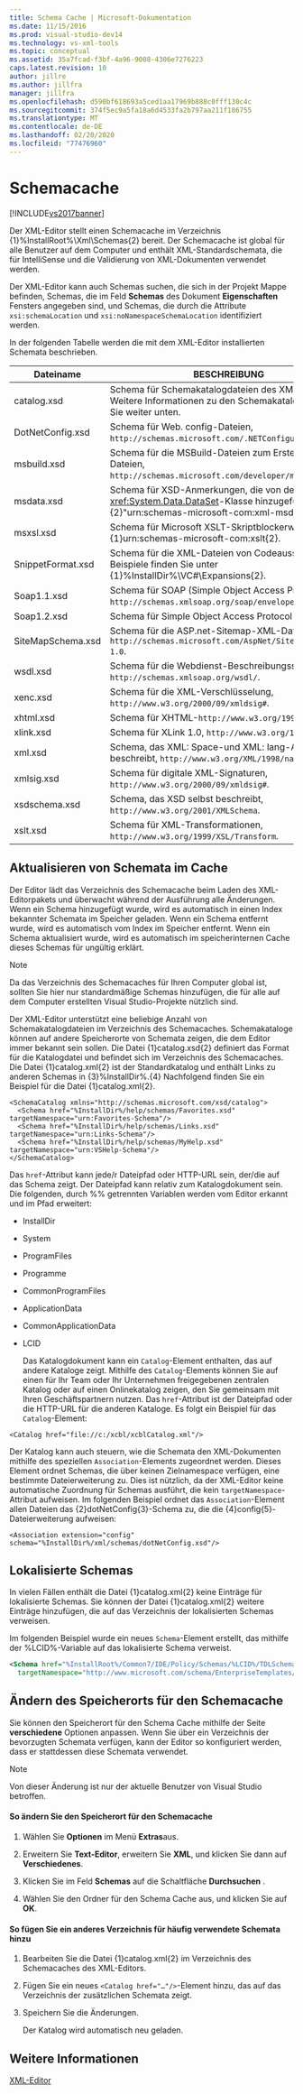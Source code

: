 ```yaml
---
title: Schema Cache | Microsoft-Dokumentation
ms.date: 11/15/2016
ms.prod: visual-studio-dev14
ms.technology: vs-xml-tools
ms.topic: conceptual
ms.assetid: 35a7fcad-f3bf-4a96-9008-4306e7276223
caps.latest.revision: 10
author: jillre
ms.author: jillfra
manager: jillfra
ms.openlocfilehash: d590bf618693a5ced1aa17969b888c0fff130c4c
ms.sourcegitcommit: 374f5ec9a5fa18a6d4533fa2b797aa211f186755
ms.translationtype: MT
ms.contentlocale: de-DE
ms.lasthandoff: 02/20/2020
ms.locfileid: "77476960"
---
```

# <a name="schema-cache"></a>Schemacache
[!INCLUDE[vs2017banner](../includes/vs2017banner.md)]

Der XML-Editor stellt einen Schemacache im Verzeichnis {1}%InstallRoot%\Xml\Schemas{2} bereit. Der Schemacache ist global für alle Benutzer auf dem Computer und enthält XML-Standardschemata, die für IntelliSense und die Validierung von XML-Dokumenten verwendet werden.

 Der XML-Editor kann auch Schemas suchen, die sich in der Projekt Mappe befinden, Schemas, die im Feld **Schemas** des Dokument **Eigenschaften** Fensters angegeben sind, und Schemas, die durch die Attribute `xsi:schemaLocation` und `xsi:noNamespaceSchemaLocation` identifiziert werden.

 In der folgenden Tabelle werden die mit dem XML-Editor installierten Schemata beschrieben.

|     Dateiname      |                                                      BESCHREIBUNG                                                      |
|-------------------|-----------------------------------------------------------------------------------------------------------------------|
|    catalog.xsd    |             Schema für Schemakatalogdateien des XML-Editors. Weitere Informationen zu den Schemakatalogen finden Sie weiter unten.             |
| DotNetConfig.xsd  |                 Schema für Web. config-Dateien, `http://schemas.microsoft.com/.NETConfiguration/v2.0`.                 |
|    msbuild.xsd    |              Schema für die MSBuild-Dateien zum Erstellen von Dateien, `http://schemas.microsoft.com/developer/msbuild/2003`.              |
|    msdata.xsd     | Schema für XSD-Anmerkungen, die von der <xref:System.Data.DataSet>-Klasse hinzugefügt werden, {2}"urn:schemas-microsoft-com:xml-msdata"{3}. |
|     msxsl.xsd     |                  Schema für Microsoft XSLT-Skriptblockerweiterungen, {1}urn:schemas-microsoft-com:xslt{2}.                   |
| SnippetFormat.xsd |                 Schema für die XML-Dateien von Codeausschnitten. Beispiele finden Sie unter {1}%InstallDir%\VC#\Expansions{2}.                 |
|    Soap1.1.xsd    |            Schema für SOAP (Simple Object Access Protocol) 1,1, `http://schemas.xmlsoap.org/soap/envelope/`.            |
|    Soap1.2.xsd    |                                     Schema für Simple Object Access Protocol 1.2.                                     |
| SiteMapSchema.xsd |            Schema für die ASP.net-Sitemap-XML-Datei, `http://schemas.microsoft.com/AspNet/SiteMap-File-1.0`.             |
|     wsdl.xsd      |                    Schema für die Webdienst-Beschreibungssprache, `http://schemas.xmlsoap.org/wsdl/`.                     |
|     xenc.xsd      |                            Schema für die XML-Verschlüsselung, `http://www.w3.org/2000/09/xmldsig#`.                             |
|     xhtml.xsd     |                                    Schema für XHTML-`http://www.w3.org/1999/xhtml`.                                     |
|     xlink.xsd     |                                  Schema für XLink 1.0, `http://www.w3.org/1999/xlink`.                                   |
|      xml.xsd      |              Schema, das XML: Space-und XML: lang-Attribute beschreibt, `http://www.w3.org/XML/1998/namespace`.               |
|    xmlsig.xsd     |                        Schema für digitale XML-Signaturen, `http://www.w3.org/2000/09/xmldsig#`.                         |
|   xsdschema.xsd   |                            Schema, das XSD selbst beschreibt, `http://www.w3.org/2001/XMLSchema`.                            |
|     xslt.xsd      |                           Schema für XML-Transformationen, `http://www.w3.org/1999/XSL/Transform`.                            |

## <a name="updating-schemas-in-the-cache"></a>Aktualisieren von Schemata im Cache
 Der Editor lädt das Verzeichnis des Schemacache beim Laden des XML-Editorpakets und überwacht während der Ausführung alle Änderungen. Wenn ein Schema hinzugefügt wurde, wird es automatisch in einen Index bekannter Schemata im Speicher geladen. Wenn ein Schema entfernt wurde, wird es automatisch vom Index im Speicher entfernt. Wenn ein Schema aktualisiert wurde, wird es automatisch im speicherinternen Cache dieses Schemas für ungültig erklärt.

> [!NOTE]
> Da das Verzeichnis des Schemacaches für Ihren Computer global ist, sollten Sie hier nur standardmäßige Schemas hinzufügen, die für alle auf dem Computer erstellten Visual Studio-Projekte nützlich sind.

 Der XML-Editor unterstützt eine beliebige Anzahl von Schemakatalogdateien im Verzeichnis des Schemacaches. Schemakataloge können auf andere Speicherorte von Schemata zeigen, die dem Editor immer bekannt sein sollen. Die Datei {1}catalog.xsd{2} definiert das Format für die Katalogdatei und befindet sich im Verzeichnis des Schemacaches. Die Datei {1}catalog.xml{2} ist der Standardkatalog und enthält Links zu anderen Schemas in {3}%InstallDir%.{4} Nachfolgend finden Sie ein Beispiel für die Datei {1}catalog.xml{2}.

```
<SchemaCatalog xmlns="http://schemas.microsoft.com/xsd/catalog">
  <Schema href="%InstallDir%/help/schemas/Favorites.xsd" targetNamespace="urn:Favorites-Schema"/>
  <Schema href="%InstallDir%/help/schemas/Links.xsd" targetNamespace="urn:Links-Schema"/>
  <Schema href="%InstallDir%/help/schemas/MyHelp.xsd" targetNamespace="urn:VSHelp-Schema"/>
</SchemaCatalog>
```

 Das `href`-Attribut kann jede/r Dateipfad oder HTTP-URL sein, der/die auf das Schema zeigt. Der Dateipfad kann relativ zum Katalogdokument sein. Die folgenden, durch %% getrennten Variablen werden vom Editor erkannt und im Pfad erweitert:

- InstallDir

- System

- ProgramFiles

- Programme

- CommonProgramFiles

- ApplicationData

- CommonApplicationData

- LCID

  Das Katalogdokument kann ein `Catalog`-Element enthalten, das auf andere Kataloge zeigt. Mithilfe des `Catalog`-Elements können Sie auf einen für Ihr Team oder Ihr Unternehmen freigegebenen zentralen Katalog oder auf einen Onlinekatalog zeigen, den Sie gemeinsam mit Ihren Geschäftspartnern nutzen. Das `href`-Attribut ist der Dateipfad oder die HTTP-URL für die anderen Kataloge. Es folgt ein Beispiel für das `Catalog`-Element:

```
<Catalog href="file://c:/xcbl/xcblCatalog.xml"/>
```

 Der Katalog kann auch steuern, wie die Schemata den XML-Dokumenten mithilfe des speziellen `Association`-Elements zugeordnet werden. Dieses Element ordnet Schemas, die über keinen Zielnamespace verfügen, eine bestimmte Dateierweiterung zu. Dies ist nützlich, da der XML-Editor keine automatische Zuordnung für Schemas ausführt, die kein `targetNamespace`-Attribut aufweisen. Im folgenden Beispiel ordnet das `Association`-Element allen Dateien das {2}dotNetConfig{3}-Schema zu, die die {4}config{5}-Dateierweiterung aufweisen:

```
<Association extension="config" schema="%InstallDir%/xml/schemas/dotNetConfig.xsd"/>
```

## <a name="localized-schemas"></a>Lokalisierte Schemas
 In vielen Fällen enthält die Datei {1}catalog.xml{2} keine Einträge für lokalisierte Schemas. Sie können der Datei {1}catalog.xml{2} weitere Einträge hinzufügen, die auf das Verzeichnis der lokalisierten Schemas verweisen.

 Im folgenden Beispiel wurde ein neues `Schema`-Element erstellt, das mithilfe der %LCID%-Variable auf das lokalisierte Schema verweist.

```xml
<Schema href="%InstallRoot%/Common7/IDE/Policy/Schemas/%LCID%/TDLSchema.xsd"
  targetNamespace="http://www.microsoft.com/schema/EnterpriseTemplates/TDLSchema"/>
```

## <a name="changing-the-location-of-the-schema-cache"></a>Ändern des Speicherorts für den Schemacache
 Sie können den Speicherort für den Schema Cache mithilfe der Seite **verschiedene** Optionen anpassen. Wenn Sie über ein Verzeichnis der bevorzugten Schemata verfügen, kann der Editor so konfiguriert werden, dass er stattdessen diese Schemata verwendet.

> [!NOTE]
> Von dieser Änderung ist nur der aktuelle Benutzer von Visual Studio betroffen.

#### <a name="to-change-the-schema-cache-location"></a>So ändern Sie den Speicherort für den Schemacache

1. Wählen Sie **Optionen** im Menü **Extras**aus.

2. Erweitern Sie **Text-Editor**, erweitern Sie **XML**, und klicken Sie dann auf **Verschiedenes**.

3. Klicken Sie im Feld **Schemas** auf die Schaltfläche **Durchsuchen** .

4. Wählen Sie den Ordner für den Schema Cache aus, und klicken Sie auf **OK**.

#### <a name="to-add-another-directory-of-common-schemas"></a>So fügen Sie ein anderes Verzeichnis für häufig verwendete Schemata hinzu

1. Bearbeiten Sie die Datei {1}catalog.xml{2} im Verzeichnis des Schemacaches des XML-Editors.

2. Fügen Sie ein neues `<Catalog href="…"/>`-Element hinzu, das auf das Verzeichnis der zusätzlichen Schemata zeigt.

3. Speichern Sie die Änderungen.

     Der Katalog wird automatisch neu geladen.

## <a name="see-also"></a>Weitere Informationen
 [XML-Editor](../xml-tools/xml-editor.md)

